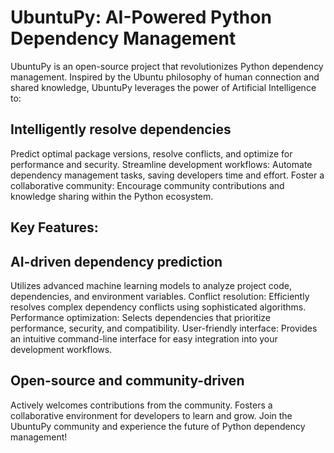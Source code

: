 # UbuntuPy: AI-Powered Python Dependency Management

UbuntuPy is an open-source project that revolutionizes Python dependency management. Inspired by the Ubuntu philosophy of human connection and shared knowledge, UbuntuPy leverages the power of Artificial Intelligence to:

## Intelligently resolve dependencies 
Predict optimal package versions, resolve conflicts, and optimize for performance and security.
Streamline development workflows: Automate dependency management tasks, saving developers time and effort.
Foster a collaborative community: Encourage community contributions and knowledge sharing within the Python ecosystem.
## Key Features:

## AI-driven dependency prediction 
Utilizes advanced machine learning models to analyze project code, dependencies, and environment variables.
Conflict resolution: Efficiently resolves complex dependency conflicts using sophisticated algorithms.
Performance optimization: Selects dependencies that prioritize performance, security, and compatibility.
User-friendly interface: Provides an intuitive command-line interface for easy integration into your development workflows.

## Open-source and community-driven
Actively welcomes contributions from the community.
Fosters a collaborative environment for developers to learn and grow.
Join the UbuntuPy community and experience the future of Python dependency management!
